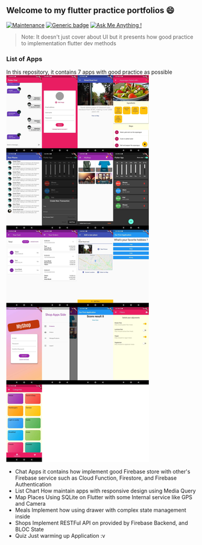 ## Welcome to my flutter practice portfolios 😄

[![Maintenance](https://img.shields.io/badge/Maintained%3F-no-red.svg)](https://bitbucket.org/lbesson/ansi-colors) [![Generic badge](https://img.shields.io/badge/Build-Flutter-blue.svg)](https://shields.io/) [![Ask Me Anything !](https://img.shields.io/badge/Ask%20me-anything-1abc9c.svg)](https://GitHub.com/Naereen/ama)

> Note: It doesn't just cover about UI but it presents how good practice to implementation flutter dev methods

### List of Apps
In this repository, it contains 7 apps with good practice as possible 
![Preview Mixed Apps!](/preview.jpg "Preview from Apps")

- Chat Apps
it contains how implement good Firebase store with other's Firebase service such as Cloud Function, Firestore, and Firebase Authentication
- List Chart
How maintain apps with responsive design using Media Query
- Map Places
Using SQLite on Flutter with some Internal service like GPS and Camera 
- Meals
Implement how using drawer with complex state management inside
- Shops
Implement RESTFul API on provided by Firebase Backend, and BLOC State
- Quiz
Just warming up Application :v